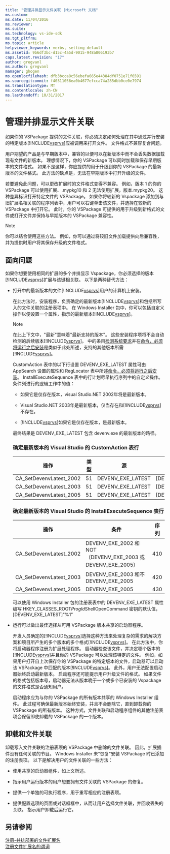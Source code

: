 ```yaml
---
title: "管理并排显示文件关联 |Microsoft 文档"
ms.custom: 
ms.date: 11/04/2016
ms.reviewer: 
ms.suite: 
ms.technology: vs-ide-sdk
ms.tgt_pltfrm: 
ms.topic: article
helpviewer_keywords: verbs, setting default
ms.assetid: 9b6df3bc-d15c-4a5d-9015-948a806193b7
caps.latest.revision: "17"
author: gregvanl
ms.author: gregvanl
manager: ghogen
ms.openlocfilehash: dfb3bcca8c56ebefa665e44384df0751e71f6591
ms.sourcegitcommit: f40311056ea0b4677efcca74a285dbb0ce0e7974
ms.translationtype: MT
ms.contentlocale: zh-CN
ms.lasthandoff: 10/31/2017
---
```

# <a name="managing-side-by-side-file-associations"></a>管理并排显示文件关联
如果你的 VSPackage 提供的文件关联，你必须决定如何处理在其中通过并行安装的特定版本[!INCLUDE[vsprvs](../code-quality/includes/vsprvs_md.md)]应被调用来打开文件。 文件格式不兼容复合问题。  
  
 用户期望的产品是与早期版本中，兼容的以便可以在新版本中而不会丢失数据加载现有文件的新版本。 理想情况下，你的 VSPackage 可以同时加载和保存早期版本的文件格式。 如果不是这样，你应提供的用于升级到你的 VSPackage 的最新版本的文件格式。 此方法的缺点是，无法在早期版本中打开升级的文件。  
  
 若要避免此问题，可以更改扩展时的文件格式变得不兼容。 例如，版本 1 的你的 VSPackage 可以使用扩展、.mypkg10 和 2 无法使用扩展，版本.mypkg20。 这种差异标识打开特定文件的 VSPackage。 如果你将较新的 Vspackage 添加到与旧扩展名相关联的程序列表中，用户可以右键单击该文件，并选择在较新的 VSPackage 中打开它。 此时，你的 VSPackage 可提供的用于升级到新格式的文件或打开文件并保持与早期版本的 VSPackage 兼容性。  
  
> [!NOTE]
>  你可以结合使用这些方法。 例如，你可以通过将较旧文件加载提供向后兼容性，并为提供时用户将其保存升级的文件格式。  
  
## <a name="facing-the-problem"></a>面向问题  
 如果你想要使用相同的扩展的多个并排显示 Vspackage，你必须选择的版本[!INCLUDE[vsprvs](../code-quality/includes/vsprvs_md.md)]扩展与该键相关联。 以下是两种替代方法：  
  
-   打开中的最新版本的文件[!INCLUDE[vsprvs](../code-quality/includes/vsprvs_md.md)]用户的计算机上安装。  
  
     在此方法时，安装程序，负责确定的最新版本[!INCLUDE[vsprvs](../code-quality/includes/vsprvs_md.md)]和包括所写入的文件关联的注册表项中。 在 Windows Installer 包中，你可以包括自定义操作以便设置一个属性，指示的最新版本[!INCLUDE[vsprvs](../code-quality/includes/vsprvs_md.md)]。  
  
    > [!NOTE]
    >  在此上下文中，"最新"意味着"最新支持的版本"。 这些安装程序项将不会自动检测的后续版本[!INCLUDE[vsprvs](../code-quality/includes/vsprvs_md.md)]。 中的条目[检测系统要求](../extensibility/internals/detecting-system-requirements.md)并在[命令，必须将运行之后安装](../extensibility/internals/commands-that-must-be-run-after-installation.md)是类似于此处所述，支持的其他版本所需[!INCLUDE[vsprvs](../code-quality/includes/vsprvs_md.md)]。  
  
     CustomAction 表中的以下行设置 DEVENV_EXE_LATEST 属性可由 AppSearch 设置的属性和 RegLocator 表中所述[命令，必须将运行之后安装](../extensibility/internals/commands-that-must-be-run-after-installation.md)。 InstallExecuteSequence 表中的行计划尽早执行序列中的自定义操作。 条件列进行的逻辑工作中的值：  
  
    -   如果它是仅存在版本，visual Studio.NET 2002年将是最新版本。  
  
    -   Visual Studio.NET 2003年是最新版本，仅当存在和[!INCLUDE[vsprvs](../code-quality/includes/vsprvs_md.md)]不存在。  
  
    -   [!INCLUDE[vsprvs](../code-quality/includes/vsprvs_md.md)]如果它是仅存在版本，是最新版本。  
  
     最终结果是 DEVENV_EXE_LATEST 包含 devenv.exe 的最新版本的路径。  
  
    ### <a name="customaction-table-rows-that-determine-the-latest-version-of-visual-studio"></a>确定最新版本的 Visual Studio 的 CustomAction 表行  
  
    |操作|类型|源|目标|  
    |------------|----------|------------|------------|  
    |CA_SetDevenvLatest_2002|51|DEVENV_EXE_LATEST|[DEVENV_EXE_2002]|  
    |CA_SetDevenvLatest_2003|51|DEVENV_EXE_LATEST|[DEVENV_EXE_2003]|  
    |CA_SetDevenvLatest_2005|51|DEVENV_EXE_LATEST|[DEVENV_EXE_2005]|  
  
    ### <a name="installexecutesequence-table-rows-that-determine-the-latest-version-of-visual-studio"></a>确定最新版本的 Visual Studio 的 InstallExecuteSequence 表行  
  
    |操作|条件|序列|  
    |------------|---------------|--------------|  
    |CA_SetDevenvLatest_2002|DEVENV_EXE_2002 和 NOT （DEVENV_EXE_2003 或 DEVENV_EXE_2005）|410|  
    |CA_SetDevenvLatest_2003|DEVENV_EXE_2003 和不 DEVENV_EXE_2005|420|  
    |CA_SetDevenvLatest_2005|DEVENV_EXE_2005|430|  
  
     可以使用 Windows Installer 包的注册表表中的 DEVENV_EXE_LATEST 属性编写 HKEY_CLASSES_ROOT*ProgId*ShellOpenCommand 密钥的默认值，[DEVENV_EXE_LATEST]"%1"  
  
-   运行可以做出最佳选择从可用 VSPackage 版本共享的启动器程序。  
  
     开发人员确定的[!INCLUDE[vsprvs](../code-quality/includes/vsprvs_md.md)]选择这种方法来处理复杂的需求的解决方案和项目所产生的多个版本的多个格式[!INCLUDE[vsprvs](../code-quality/includes/vsprvs_md.md)]。 在此方法中，你将启动器程序注册为扩展处理程序。 启动器检查该文件，并决定哪个版本的[!INCLUDE[vsprvs](../code-quality/includes/vsprvs_md.md)]并且你的 VSPackage 可以处理该特定的文件。 例如，如果用户打开自上次保存你的 VSPackage 的特定版本的文件，启动器可以启动该 VSPackage 中匹配的版本[!INCLUDE[vsprvs](../code-quality/includes/vsprvs_md.md)]。 此外，用户无法配置启动器始终启动最新版本。 启动程序还可能提示用户升级文件的格式。 如果文件的格式包括版本号，启动器无法从版本晚于一个或多个已安装的 Vspackage 的文件格式是否通知用户。  
  
     启动程序应为与你的 VSPackage 的所有版本共享的 Windows Installer 组件。 此过程可确保最新版本始终安装，并且不会删除它，直到卸载你的 VSPackage 的所有版本。 这种方式，文件关联和启动程序组件的其他注册表项会保留即使卸载的 VSPackage 的一个版本。  
  
## <a name="uninstall-and-file-associations"></a>卸载和文件关联  
 卸载写入文件关联的注册表项的 VSPackage 中删除的文件关联。 因此，扩展插件没有任何关联的节目。 Windows Installer 未"恢复"安装 VSPackage 时已添加的注册表项。 以下是解决用户的文件关联的一些方法：  
  
-   使用共享的启动器组件，如上文所述。  
  
-   指示用户运行版本的用户想要拥有文件关联的 VSPackage 的修复。  
  
-   提供一个单独的可执行程序，用于重写相应的注册表项。  
  
-   提供配置选项的页面或对话框框中，从而让用户选择文件关联，并回收丢失的关联。 指示用户卸载后运行它。  
  
## <a name="see-also"></a>另请参阅  
 [注册-并排部署的文件扩展名](../extensibility/registering-file-name-extensions-for-side-by-side-deployments.md)   
 [注册文件扩展名的谓词](../extensibility/registering-verbs-for-file-name-extensions.md)